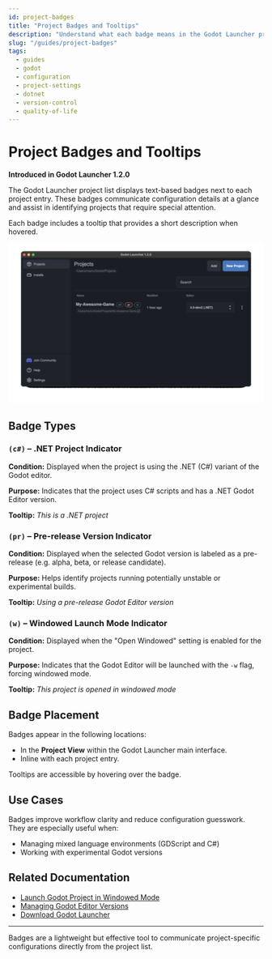 ```yaml
---
id: project-badges
title: "Project Badges and Tooltips"
description: "Understand what each badge means in the Godot Launcher project list and how they help identify project types at a glance."
slug: "/guides/project-badges"
tags:
  - guides
  - godot
  - configuration
  - project-settings
  - dotnet
  - version-control
  - quality-of-life
---
```


# Project Badges and Tooltips

**Introduced in Godot Launcher 1.2.0**

The Godot Launcher project list displays text-based badges next to each project entry. These badges communicate configuration details at a glance and assist in identifying projects that require special attention.

Each badge includes a tooltip that provides a short description when hovered.


![Project Badges UI](../static/img/godot-launcher-project-badge-ui-anim.gif)

## Badge Types

### `(c#)` – .NET Project Indicator

**Condition:** Displayed when the project is using the .NET (C#) variant of the Godot editor.

**Purpose:** Indicates that the project uses C# scripts and has a .NET Godot Editor version.

**Tooltip:** *This is a .NET project*

### `(pr)` – Pre-release Version Indicator

**Condition:** Displayed when the selected Godot version is labeled as a pre-release (e.g. alpha, beta, or release candidate).

**Purpose:** Helps identify projects running potentially unstable or experimental builds.

**Tooltip:** *Using a pre-release Godot Editor version*

### `(w)` – Windowed Launch Mode Indicator

**Condition:** Displayed when the "Open Windowed" setting is enabled for the project.

**Purpose:** Indicates that the Godot Editor will be launched with the `-w` flag, forcing windowed mode.

**Tooltip:** *This project is opened in windowed mode*

## Badge Placement

Badges appear in the following locations:

- In the **Project View** within the Godot Launcher main interface.
- Inline with each project entry.

Tooltips are accessible by hovering over the badge.

## Use Cases

Badges improve workflow clarity and reduce configuration guesswork. They are especially useful when:

- Managing mixed language environments (GDScript and C#)
- Working with experimental Godot versions

## Related Documentation

- [Launch Godot Project in Windowed Mode](../launch-godot-project-in-windowed-mode/)
- [Managing Godot Editor Versions](../change-project-editor/)
- [Download Godot Launcher](https://godotlauncher.org/download/)

---

Badges are a lightweight but effective tool to communicate project-specific configurations directly from the project list.
